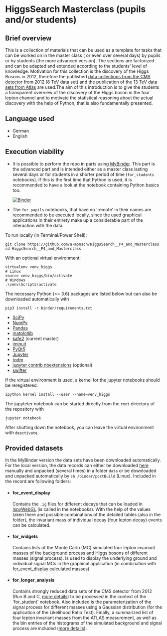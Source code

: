 # HiggsSearch Masterclass (pupils and/or students)

## Brief overview
This is a collection of materials that can be used as a template for
tasks that can be worked on in the master class ( or even over several
days) by pupils or by students (the more advanced version). The
sections are factorized and can be adapted and extended according to
the students' level of knowledge. Motivation for this collection is
the discovery of the Higgs Bosons in 2012, therefore the published
[data collections from the CMS detector](http://opendata.cern.ch/record/5500) 
from 2012 (8 TeV data set) and the publication of the 
[13 TeV data sets from Atlas](http://opendata.cern.ch/record/15005) 
are used.The aim of this introduction is to give the students a 
transparent overview of the discovery of the Higgs boson in the four 
lepton channel and to motivate the statistical reasoning about the 
actual discovery with the help of Python, that is also fundamentally 
presented.

## Language used
 - German
 - English

## Execution viability
* It is possible to perform the repo in parts using 
[MyBinder](www.mybinder.org). 
This part is the advanced part and is intended either as a master class 
lasting several days or for students in a shorter period of time 
(`for_students` notebooks). If this is the first time that Python is used, 
it is recommended to have a look at the notebook containing Python basics too.
    
    [![Binder](https://mybinder.org/badge_logo.svg)](https://mybinder.org/v2/gh/a-monsch/HiggsSearch__P4_and_Masterclass/master)

* The `for_pupils` notebooks, that have no 'remote' in their names are recommended to be executed 
locally, since the used graphical applications in their entirety make 
up a considerable part of the interaction with the data.

To run locally (in Terminal/Power Shell):

``` 
git clone https://github.com/a-monsch/HiggsSearch__P4_and_Masterclass
cd HiggsSearch__P4_and_Masterclass
```
With an optional virtual environment:
```
virtualenv venv_higgs
# Linux
source venv_higgs/bin/activate
# Windows
.\venv\Scripts\activate
```
The necessary Python (>= 3.6) packages are listed below but can also be
downloaded automatically with 
```
pip3 install -r binder/requirements.txt
```
 - [SciPy](https://www.scipy.org/)
 - [NumPy](https://numpy.org/)
 - [Pandas](https://pandas.pydata.org/)
 - [matplotlib](https://matplotlib.org/)
 - [kafe2](https://github.com/dsavoiu/kafe2) (current master)
 - [iminuit](https://iminuit.readthedocs.io/en/latest/)
 - [PyQt5](https://www.riverbankcomputing.com/software/pyqt/intro)
 - [Jupyter](https://jupyter.org/)
 - [tqdm](https://github.com/tqdm/tqdm)
 - [jupyter contrib nbextensions](https://github.com/ipython-contrib/jupyter_contrib_nbextensions) (optional)
 - [swifter](https://github.com/jmcarpenter2/swifter)

If the virtual environment is used, a kernel for the jupyter notebooks 
should be reregistered.

```
ipython kernel install --user --name=venv_higgs
```

The jupyteter notebook can be started directly from the `root` 
directory of the repository with 
```
jupyter notebook
```
After shutting down the notebook, you can leave the virtual environment 
with `deactivate`.

## Provided datasets
In the MyBinder version the data sets have been downloaded automatically. 
For the local version, the data records can either be downloaded 
[here](https://www.dropbox.com/sh/3j648sojeimjmfh/AACeBAPUZkvsr0gHXULloRSWa?dl=0) manually and unpacked (several times) in a folder `data` or be 
downloaded and unpacked automatically by `sh /binder/postBuild` (Linux). 
Included in the record are  following folders:
- #### for_event_display   
   Contains the `.ig` files for different decays that can be loaded in 
   [IspyWebGL](https://ispy-webgl.web.cern.ch/ispy-webgl/) (is called
   in the notebooks). With the help of the values taken there and 
   possible combinations of the detailed tables (also in the folder), 
   the invariant mass of individual decay (four lepton decay) events can 
   be calculated.
- #### for_widgets
   Contains lists of the Monte Carlo (MC) simulated four lepton invariant 
   masses of the background process and Higgs bosons of different masses 
   (signal process). Is used to display the underlying ground and 
   individual signal MCs in the graphical application (in combination with 
   for_event_display calculated masses)
- #### for_longer_analysis
   Contains strongly reduced data sets of the CMS detector from 2012 
   (Run B and C, [more details](http://opendata.cern.ch/record/5500)) 
   to be processed in the context of the 'for_student' 
   notebook.  Also included is the parameterization of the signal 
   process for different masses using a Gaussian distribution 
   (for the application of the Likelihood Ratio Test). Finally, a 
   summarized list of four lepton invariant masses from the ATLAS 
   measurement, as well as the bin entries of the histograms of the 
   simulated background and signal process are included 
   ([more details](http://opendata.cern.ch/record/15005)).
